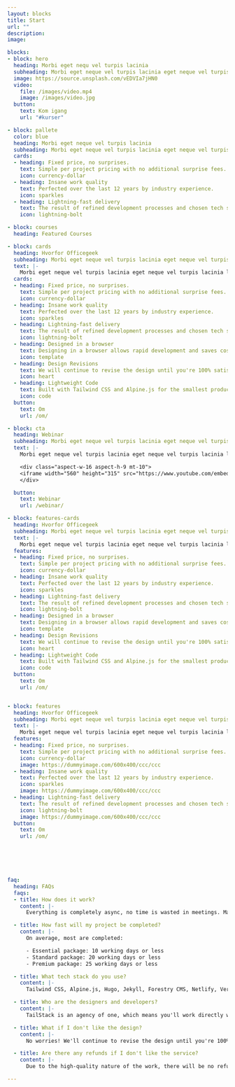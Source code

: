 ```yaml
---
layout: blocks
title: Start
url: ""
description: 
image: 

blocks:
- block: hero
  heading: Morbi eget nequ vel turpis lacinia
  subheading: Morbi eget neque vel turpis lacinia eget neque vel turpis lacinia lacinia eget neque vel turpis lacinia eget.
  image: https://source.unsplash.com/vEDVIa7jHN0
  video:
    file: /images/video.mp4
    image: /images/video.jpg
  button:
    text: Kom igang
    url: "#kurser"

- block: pallete
  color: blue
  heading: Morbi eget neque vel turpis lacinia
  subheading: Morbi eget neque vel turpis lacinia eget neque vel turpis lacinia lacinia eget neque vel turpis lacinia eget neque vel turpis lacinia.
  cards:
  - heading: Fixed price, no surprises.
    text: Simple per project pricing with no additional surprise fees. 
    icon: currency-dollar
  - heading: Insane work quality
    text: Perfected over the last 12 years by industry experience.
    icon: sparkles
  - heading: Lightning-fast delivery
    text: The result of refined development processes and chosen tech stack.
    icon: lightning-bolt

- block: courses
  heading: Featured Courses

- block: cards
  heading: Hvorfor Officegeek
  subheading: Morbi eget neque vel turpis lacinia eget neque vel turpis lacinia lacinia eget neque vel turpis lacinia eget neque vel turpis lacinia.
  text: |-
    Morbi eget neque vel turpis lacinia eget neque vel turpis lacinia lacinia eget neque vel turpis lacinia eget neque vel turpis lacinia. Morbi eget neque vel turpis lacinia eget neque vel turpis lacinia lacinia eget neque vel turpis lacinia eget neque vel turpis lacinia. Morbi eget neque vel turpis lacinia eget neque vel turpis lacinia lacinia eget neque vel turpis lacinia eget neque vel turpis lacinia. Morbi eget neque vel turpis lacinia eget neque vel turpis lacinia lacinia eget neque vel turpis lacinia eget neque vel turpis lacinia.
  cards:
  - heading: Fixed price, no surprises.
    text: Simple per project pricing with no additional surprise fees. 
    icon: currency-dollar
  - heading: Insane work quality
    text: Perfected over the last 12 years by industry experience.
    icon: sparkles
  - heading: Lightning-fast delivery
    text: The result of refined development processes and chosen tech stack.
    icon: lightning-bolt
  - heading: Designed in a browser
    text: Designing in a browser allows rapid development and saves cost.
    icon: template
  - heading: Design Revisions
    text: We will continue to revise the design until you're 100% satisfied. 
    icon: heart
  - heading: Lightweight Code 
    text: Built with Tailwind CSS and Alpine.js for the smallest production bundle.
    icon: code
  button:
    text: Om
    url: /om/

- block: cta
  heading: Webinar
  subheading: Morbi eget neque vel turpis lacinia eget neque vel turpis lacinia lacinia eget neque vel turpis lacinia eget neque vel turpis lacinia.
  text: |-
    Morbi eget neque vel turpis lacinia eget neque vel turpis lacinia lacinia eget neque vel turpis lacinia eget neque vel turpis lacinia. Morbi eget neque vel turpis lacinia eget neque vel turpis lacinia lacinia eget neque vel turpis lacinia eget neque vel turpis lacinia. Morbi eget neque vel turpis lacinia eget neque vel turpis lacinia lacinia eget neque vel turpis lacinia eget neque vel turpis lacinia. 

    <div class="aspect-w-16 aspect-h-9 mt-10">
    <iframe width="560" height="315" src="https://www.youtube.com/embed/XKfgdkcIUxw?controls=0" title="YouTube video player" frameborder="0" allow="accelerometer; autoplay; clipboard-write; encrypted-media; gyroscope; picture-in-picture" allowfullscreen></iframe>
    </div>

  button:
    text: Webinar
    url: /webinar/

- block: features-cards
  heading: Hvorfor Officegeek
  subheading: Morbi eget neque vel turpis lacinia eget neque vel turpis lacinia lacinia eget neque vel turpis lacinia eget neque vel turpis lacinia.
  text: |-
    Morbi eget neque vel turpis lacinia eget neque vel turpis lacinia lacinia eget neque vel turpis lacinia eget neque vel turpis lacinia. Morbi eget neque vel turpis lacinia eget neque vel turpis lacinia lacinia eget neque vel turpis lacinia eget neque vel turpis lacinia. Morbi eget neque vel turpis lacinia eget neque vel turpis lacinia lacinia eget neque vel turpis lacinia eget neque vel turpis lacinia. Morbi eget neque vel turpis lacinia eget neque vel turpis lacinia lacinia eget neque vel turpis lacinia eget neque vel turpis lacinia.
  features:
  - heading: Fixed price, no surprises.
    text: Simple per project pricing with no additional surprise fees. 
    icon: currency-dollar
  - heading: Insane work quality
    text: Perfected over the last 12 years by industry experience.
    icon: sparkles
  - heading: Lightning-fast delivery
    text: The result of refined development processes and chosen tech stack.
    icon: lightning-bolt
  - heading: Designed in a browser
    text: Designing in a browser allows rapid development and saves cost.
    icon: template
  - heading: Design Revisions
    text: We will continue to revise the design until you're 100% satisfied. 
    icon: heart
  - heading: Lightweight Code 
    text: Built with Tailwind CSS and Alpine.js for the smallest production bundle.
    icon: code
  button:
    text: Om
    url: /om/


- block: features
  heading: Hvorfor Officegeek
  subheading: Morbi eget neque vel turpis lacinia eget neque vel turpis lacinia lacinia eget neque vel turpis lacinia eget neque vel turpis lacinia.
  text: |-
    Morbi eget neque vel turpis lacinia eget neque vel turpis lacinia lacinia eget neque vel turpis lacinia eget neque vel turpis lacinia. Morbi eget neque vel turpis lacinia eget neque vel turpis lacinia lacinia eget neque vel turpis lacinia eget neque vel turpis lacinia. Morbi eget neque vel turpis lacinia eget neque vel turpis lacinia lacinia eget neque vel turpis lacinia eget neque vel turpis lacinia. Morbi eget neque vel turpis lacinia eget neque vel turpis lacinia lacinia eget neque vel turpis lacinia eget neque vel turpis lacinia.
  features:
  - heading: Fixed price, no surprises.
    text: Simple per project pricing with no additional surprise fees. 
    icon: currency-dollar
    image: https://dummyimage.com/600x400/ccc/ccc
  - heading: Insane work quality
    text: Perfected over the last 12 years by industry experience.
    icon: sparkles
    image: https://dummyimage.com/600x400/ccc/ccc
  - heading: Lightning-fast delivery
    text: The result of refined development processes and chosen tech stack.
    icon: lightning-bolt
    image: https://dummyimage.com/600x400/ccc/ccc
  button:
    text: Om
    url: /om/





    
faq:
  heading: FAQs
  faqs:
  - title: How does it work?
    content: |- 
      Everything is completely async, no time is wasted in meetings. Manage your project design and development queue using Trello. Share your design files, Google docs, wireframes, or videos directly in the Trello cards. View active, queued, and completed tasks with ease. Invite your team, so anyone can submit requests and track their progress. View work progress on staging server.

  - title: How fast will my project be completed?
    content: |- 
      On average, most are completed:

      - Essential package: 10 working days or less
      - Standard package: 20 working days or less
      - Premium package: 25 working days or less

  - title: What tech stack do you use?
    content: |- 
      Tailwind CSS, Alpine.js, Hugo, Jekyll, Forestry CMS, Netlify, Vercel, GitHub.

  - title: Who are the designers and developers?
    content: |- 
      TailStack is an agency of one, which means you'll work directly with me, the founder of TailStack. 

  - title: What if I don't like the design?
    content: |- 
      No worries! We'll continue to revise the design until you're 100% satisfied.

  - title: Are there any refunds if I don't like the service?
    content: |- 
      Due to the high-quality nature of the work, there will be no refunds issued.

---
```


